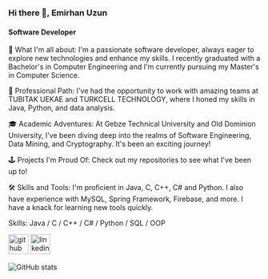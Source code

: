 ### Hi there 👋, Emirhan Uzun
#### Software Developer
🌱 What I'm all about: I'm a passionate software developer, always eager to explore new technologies and enhance my skills. I recently graduated with a Bachelor's in Computer Engineering and I'm currently pursuing my Master's in Computer Science.

💼 Professional Path: I've had the opportunity to work with amazing teams at TUBITAK UEKAE and TURKCELL TECHNOLOGY, where I honed my skills in Java, Python, and data analysis.

🎓 Academic Adventures: At Gebze Technical University and Old Dominion University, I've been diving deep into the realms of Software Engineering, Data Mining, and Cryptography. It's been an exciting journey!

🕹️ Projects I'm Proud Of: Check out my repositories to see what I've been up to!

🛠️ Skills and Tools: I'm proficient in Java, C, C++, C# and Python. I also have experience with MySQL, Spring Framework, Firebase, and more. I have a knack for learning new tools quickly.

Skills: Java / C / C++ / C# / Python / SQL / OOP 


[<img src='https://cdn.jsdelivr.net/npm/simple-icons@3.0.1/icons/github.svg' alt='github' height='40'>](https://github.com/emiruzun0)  [<img src='https://cdn.jsdelivr.net/npm/simple-icons@3.0.1/icons/linkedin.svg' alt='linkedin' height='40'>](https://www.linkedin.com/in/emirhan-uzun/)  


![GitHub stats](https://github-readme-stats.vercel.app/api?username=emiruzun0&show_icons=true)  

